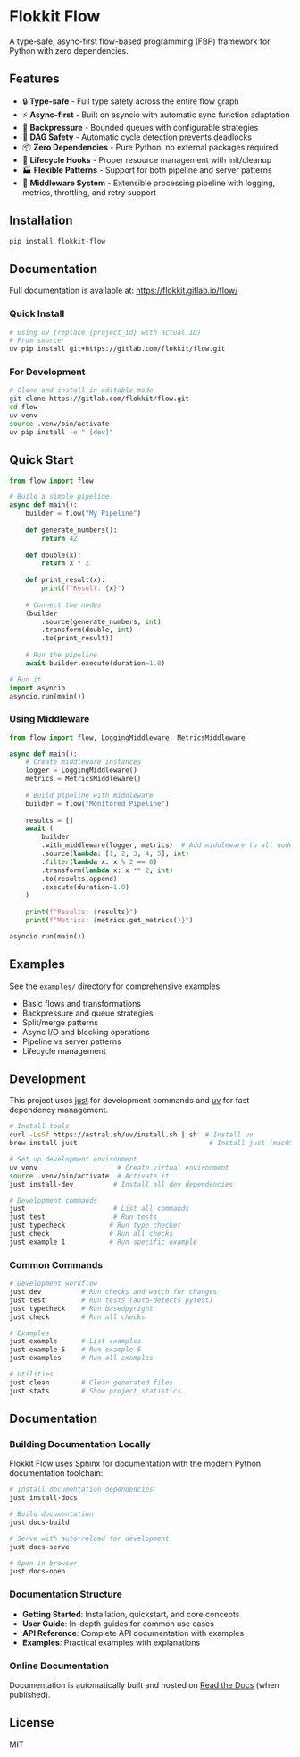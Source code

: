 # Flokkit Flow

A type-safe, async-first flow-based programming (FBP) framework for Python with zero dependencies.

## Features

- 🔒 **Type-safe** - Full type safety across the entire flow graph
- ⚡ **Async-first** - Built on asyncio with automatic sync function adaptation  
- 🚦 **Backpressure** - Bounded queues with configurable strategies
- 🔄 **DAG Safety** - Automatic cycle detection prevents deadlocks
- 📦 **Zero Dependencies** - Pure Python, no external packages required
- 🔌 **Lifecycle Hooks** - Proper resource management with init/cleanup
- 🏭 **Flexible Patterns** - Support for both pipeline and server patterns
- 🎯 **Middleware System** - Extensible processing pipeline with logging, metrics, throttling, and retry support

## Installation

```bash
pip install flokkit-flow
```

## Documentation

Full documentation is available at: https://flokkit.gitlab.io/flow/

### Quick Install

```bash
# Using uv (replace {project_id} with actual ID)
# From source
uv pip install git+https://gitlab.com/flokkit/flow.git
```

### For Development

```bash
# Clone and install in editable mode
git clone https://gitlab.com/flokkit/flow.git
cd flow
uv venv
source .venv/bin/activate
uv pip install -e ".[dev]"
```

## Quick Start

```python
from flow import flow

# Build a simple pipeline
async def main():
    builder = flow("My Pipeline")
    
    def generate_numbers():
        return 42
    
    def double(x):
        return x * 2
    
    def print_result(x):
        print(f"Result: {x}")
    
    # Connect the nodes
    (builder
        .source(generate_numbers, int)
        .transform(double, int)
        .to(print_result))
    
    # Run the pipeline
    await builder.execute(duration=1.0)

# Run it
import asyncio
asyncio.run(main())
```

### Using Middleware

```python
from flow import flow, LoggingMiddleware, MetricsMiddleware

async def main():
    # Create middleware instances
    logger = LoggingMiddleware()
    metrics = MetricsMiddleware()
    
    # Build pipeline with middleware
    builder = flow("Monitored Pipeline")
    
    results = []
    await (
        builder
        .with_middleware(logger, metrics)  # Add middleware to all nodes
        .source(lambda: [1, 2, 3, 4, 5], int)
        .filter(lambda x: x % 2 == 0)
        .transform(lambda x: x ** 2, int)
        .to(results.append)
        .execute(duration=1.0)
    )
    
    print(f"Results: {results}")
    print(f"Metrics: {metrics.get_metrics()}")

asyncio.run(main())
```

## Examples

See the `examples/` directory for comprehensive examples:
- Basic flows and transformations
- Backpressure and queue strategies
- Split/merge patterns
- Async I/O and blocking operations
- Pipeline vs server patterns
- Lifecycle management

## Development

This project uses [just](https://github.com/casey/just) for development commands and [uv](https://github.com/astral-sh/uv) for fast dependency management.

```bash
# Install tools
curl -LsSf https://astral.sh/uv/install.sh | sh  # Install uv
brew install just                                 # Install just (macOS)

# Set up development environment
uv venv                    # Create virtual environment
source .venv/bin/activate  # Activate it
just install-dev          # Install all dev dependencies

# Development commands
just                      # List all commands
just test                 # Run tests
just typecheck           # Run type checker
just check               # Run all checks
just example 1           # Run specific example
```

### Common Commands

```bash
# Development workflow
just dev          # Run checks and watch for changes
just test         # Run tests (auto-detects pytest)
just typecheck    # Run basedpyright
just check        # Run all checks

# Examples
just example      # List examples
just example 5    # Run example 5
just examples     # Run all examples

# Utilities
just clean        # Clean generated files
just stats        # Show project statistics
```

## Documentation

### Building Documentation Locally

Flokkit Flow uses Sphinx for documentation with the modern Python documentation toolchain:

```bash
# Install documentation dependencies
just install-docs

# Build documentation
just docs-build

# Serve with auto-reload for development
just docs-serve

# Open in browser
just docs-open
```

### Documentation Structure

- **Getting Started**: Installation, quickstart, and core concepts
- **User Guide**: In-depth guides for common use cases
- **API Reference**: Complete API documentation with examples
- **Examples**: Practical examples with explanations

### Online Documentation

Documentation is automatically built and hosted on [Read the Docs](https://flokkit-flow.readthedocs.io) (when published).

## License

MIT